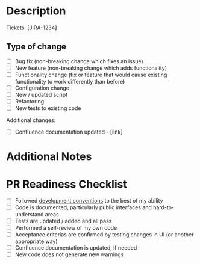 # Description

Tickets: [JIRA-1234] <!-- Replace with appropriate tickets. Some automations depend on this section, don't remove -->

<!-- Summary of your changes, with screenshots if appropriate.
Help us understand what you did. Describe how the code works and why it was done this way. You can also leave comments directly in the changed files to provide direct explanation, but check if it would be more appropriate to add those comments as inline comments in the code. -->

## Type of change <!-- should only be one -->

- [ ] Bug fix (non-breaking change which fixes an issue)
- [ ] New feature (non-breaking change which adds functionality)
- [ ] Functionality change (fix or feature that would cause existing functionality to work differently than before)
- [ ] Configuration change
- [ ] New / updated script
- [ ] Refactoring
- [ ] New tests to existing code

Additional changes:
- [ ] Confluence documentation updated - [link]

# Additional Notes

<!-- List things that we need to be aware of.
* If these changes depend on a set of other changes in another repository or a pull request.
* If your code has any known issues that are not being resolved as part of these changes, list them here. -->

# PR Readiness Checklist

<!-- Complete all the checklist steps to the best of your ability, marking steps as you complete them or adding comment on why you didn't do it. -->

- [ ] Followed [development conventions][1] to the best of my ability
- [ ] Code is documented, particularly public interfaces and hard-to-understand areas
- [ ] Tests are updated / added and all pass
- [ ] Performed a self-review of my own code
- [ ] Acceptance criterias are confirmed by testing changes in UI (or another appropriate way)
- [ ] Confluence documentation is updated, if needed
- [ ] New code does not generate new warnings

[1]: https://agileharbor.atlassian.net/wiki/spaces/DEV/pages/1114130/Conventions
